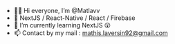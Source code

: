- 🏴‍☠️ Hi everyone, I’m @Matlavv
- 👀 NextJS / React-Native / React / Firebase 
- 🌱 I’m currently learning NextJS 😲
- 📫 Contact by my mail : mathis.laversin92@gmail.com

